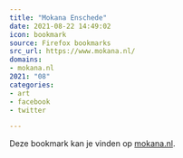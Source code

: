 ```yaml
---
title: "Mokana Enschede"
date: 2021-08-22 14:49:02
icon: bookmark
source: Firefox bookmarks
src_url: https://www.mokana.nl/
domains:
- mokana.nl
2021: "08"
categories:
- art
- facebook
- twitter

---
```

Deze bookmark kan je vinden op [mokana.nl](https://www.mokana.nl/).

